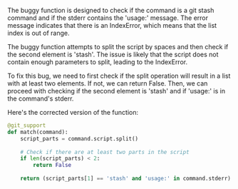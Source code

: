 The buggy function is designed to check if the command is a git stash command and if the stderr contains the 'usage:' message. The error message indicates that there is an IndexError, which means that the list index is out of range.

The buggy function attempts to split the script by spaces and then check if the second element is 'stash'. The issue is likely that the script does not contain enough parameters to split, leading to the IndexError.

To fix this bug, we need to first check if the split operation will result in a list with at least two elements. If not, we can return False. Then, we can proceed with checking if the second element is 'stash' and if 'usage:' is in the command's stderr.

Here's the corrected version of the function:
```python
@git_support
def match(command):
    script_parts = command.script.split()
    
    # Check if there are at least two parts in the script
    if len(script_parts) < 2:
        return False
    
    return (script_parts[1] == 'stash' and 'usage:' in command.stderr)
```
